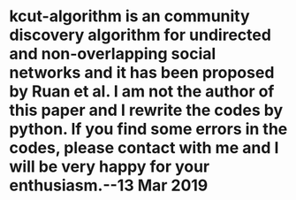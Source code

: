 # kcut-algorithm is an community discovery algorithm for undirected and non-overlapping social networks and it has been proposed by Ruan et al. I am not the author of this paper and I rewrite the codes by python. If you find some errors in the codes, please contact with me and I will be very happy for your enthusiasm.--13 Mar 2019
